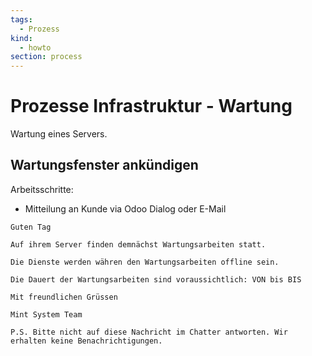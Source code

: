 ```yaml
---
tags:
  - Prozess
kind:
  - howto
section: process
---
```

# Prozesse Infrastruktur - Wartung

Wartung eines Servers.

## Wartungsfenster ankündigen

Arbeitsschritte:

* Mitteilung an Kunde via Odoo Dialog oder E-Mail

```
Guten Tag

Auf ihrem Server finden demnächst Wartungsarbeiten statt.

Die Dienste werden währen den Wartungsarbeiten offline sein.

Die Dauert der Wartungsarbeiten sind voraussichtlich: VON bis BIS

Mit freundlichen Grüssen

Mint System Team

P.S. Bitte nicht auf diese Nachricht im Chatter antworten. Wir erhalten keine Benachrichtigungen.
```